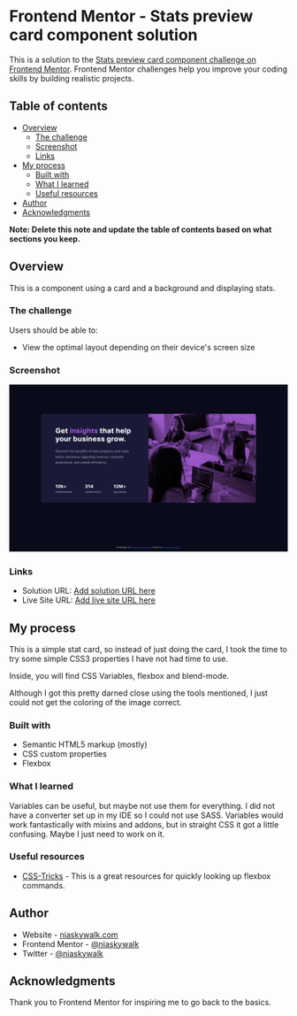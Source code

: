 # Frontend Mentor - Stats preview card component solution

This is a solution to the [Stats preview card component challenge on Frontend Mentor](https://www.frontendmentor.io/challenges/stats-preview-card-component-8JqbgoU62). Frontend Mentor challenges help you improve your coding skills by building realistic projects.

## Table of contents

- [Overview](#overview)
  - [The challenge](#the-challenge)
  - [Screenshot](#screenshot)
  - [Links](#links)
- [My process](#my-process)
  - [Built with](#built-with)
  - [What I learned](#what-i-learned)
  - [Useful resources](#useful-resources)
- [Author](#author)
- [Acknowledgments](#acknowledgments)

**Note: Delete this note and update the table of contents based on what sections you keep.**

## Overview

This is a component using a card and a background and displaying stats.

### The challenge

Users should be able to:

- View the optimal layout depending on their device's screen size

### Screenshot

![](./images/screenshot.png)

### Links

- Solution URL: [Add solution URL here](https://your-solution-url.com)
- Live Site URL: [Add live site URL here](https://your-live-site-url.com)

## My process

This is a simple stat card, so instead of just doing the card, I took the time to try some simple CSS3 properties I have not had time to use.

Inside, you will find CSS Variables, flexbox and blend-mode.

Although I got this pretty darned close using the tools mentioned, I just could not get the coloring of the image correct.

### Built with

- Semantic HTML5 markup (mostly)
- CSS custom properties
- Flexbox

### What I learned

Variables can be useful, but maybe not use them for everything. I did not have a converter set up in my IDE so I could not use SASS.
Variables would work fantastically with mixins and addons, but in straight CSS it got a little confusing. Maybe I just need to work on it.

### Useful resources

- [CSS-Tricks](https://css-tricks.com/snippets/css/a-guide-to-flexbox/) - This is a great resources for quickly looking up flexbox commands.

## Author

- Website - [niaskywalk.com](https://niaskywalk.com)
- Frontend Mentor - [@niaskywalk](https://www.frontendmentor.io/profile/niaskywalk)
- Twitter - [@niaskywalk](https://www.twitter.com/niaskywalk)

## Acknowledgments

Thank you to Frontend Mentor for inspiring me to go back to the basics.
